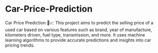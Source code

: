 # Car-Price-Prediction
Car Price Prediction 🚗📈  This project aims to predict the selling price of a used car based on various features such as brand, year of manufacture, kilometers driven, fuel type, transmission, and more. It uses machine learning algorithms to provide accurate predictions and insights into car pricing trends.
